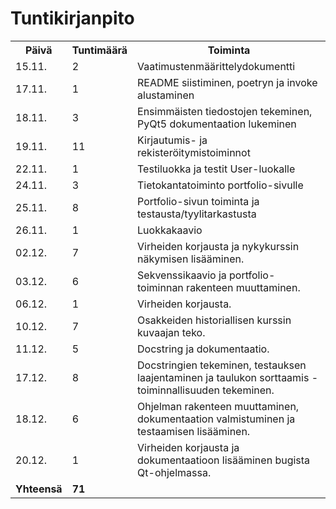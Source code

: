# Tuntikirjanpito

<table>
    <tr>
        <th>Päivä</th>
        <th>Tuntimäärä</th>
        <th>Toiminta</th>
    </tr>
    <tr>
        <td>15.11.</td>
        <td>2</td>
        <td>Vaatimustenmäärittelydokumentti</td>
    </tr>
    <tr>
        <td>17.11.</td>
        <td>1</td>
        <td>README siistiminen, poetryn ja invoke alustaminen</td>
    </tr>
    <tr>
        <td>18.11.</td>
        <td>3</td>
        <td>Ensimmäisten tiedostojen tekeminen, PyQt5 dokumentaation lukeminen</td>
    </tr>
    <tr>
        <td>19.11.</td>
        <td>11</td>
        <td>Kirjautumis- ja rekisteröitymistoiminnot</td>
    </tr>
    <tr>
        <td>22.11.</td>
        <td>1</td>
        <td>Testiluokka ja testit User-luokalle</td>
    </tr>
    <tr>
        <td>24.11.</td>
        <td>3</td>
        <td>Tietokantatoiminto portfolio-sivulle</td>
    </tr>
    <tr>
        <td>25.11.</td>
        <td>8</td>
        <td>Portfolio-sivun toiminta ja testausta/tyylitarkastusta</td>
    </tr>
    <tr>
        <td>26.11.</td>
        <td>1</td>
        <td>Luokkakaavio</td>
    </tr>
    <tr>
        <td>02.12.</td>
        <td>7</td>
        <td>Virheiden korjausta ja nykykurssin näkymisen lisääminen.</td>
    </tr>
    <tr>
        <td>03.12.</td>
        <td>6</td>
        <td>Sekvenssikaavio ja portfolio-toiminnan rakenteen muuttaminen.</td>
    </tr>
    <tr>
        <td>06.12.</td>
        <td>1</td>
        <td>Virheiden korjausta.</td>
    </tr>
    <tr>
        <td>10.12.</td>
        <td>7</td>
        <td>Osakkeiden historiallisen kurssin kuvaajan teko.</td>
    </tr>
    <tr>
        <td>11.12.</td>
        <td>5</td>
        <td>Docstring ja dokumentaatio.</td>
    </tr>
    <tr>
        <td>17.12.</td>
        <td>8</td>
        <td>Docstringien tekeminen, testauksen laajentaminen ja taulukon sorttaamis -toiminnallisuuden tekeminen.</td>
    </tr>
     <tr>
        <td>18.12.</td>
        <td>6</td>
        <td>Ohjelman rakenteen muuttaminen, dokumentaation valmistuminen ja testaamisen lisääminen.</td>
    </tr>
    <tr>
        <td>20.12.</td>
        <td>1</td>
        <td>Virheiden korjausta ja dokumentaatioon lisääminen bugista Qt-ohjelmassa.</td>
    </tr>
    <tr>
        <td><b>Yhteensä</b></td>
        <td><b>71</b></td>
        <td></td>
    </tr>
</table>
